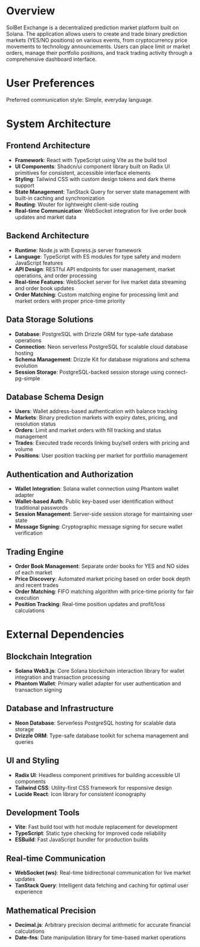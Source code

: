 # Overview

SolBet Exchange is a decentralized prediction market platform built on Solana. The application allows users to create and trade binary prediction markets (YES/NO positions) on various events, from cryptocurrency price movements to technology announcements. Users can place limit or market orders, manage their portfolio positions, and track trading activity through a comprehensive dashboard interface.

# User Preferences

Preferred communication style: Simple, everyday language.

# System Architecture

## Frontend Architecture
- **Framework**: React with TypeScript using Vite as the build tool
- **UI Components**: Shadcn/ui component library built on Radix UI primitives for consistent, accessible interface elements
- **Styling**: Tailwind CSS with custom design tokens and dark theme support
- **State Management**: TanStack Query for server state management with built-in caching and synchronization
- **Routing**: Wouter for lightweight client-side routing
- **Real-time Communication**: WebSocket integration for live order book updates and market data

## Backend Architecture
- **Runtime**: Node.js with Express.js server framework
- **Language**: TypeScript with ES modules for type safety and modern JavaScript features
- **API Design**: RESTful API endpoints for user management, market operations, and order processing
- **Real-time Features**: WebSocket server for live market data streaming and order book updates
- **Order Matching**: Custom matching engine for processing limit and market orders with proper price-time priority

## Data Storage Solutions
- **Database**: PostgreSQL with Drizzle ORM for type-safe database operations
- **Connection**: Neon serverless PostgreSQL for scalable cloud database hosting
- **Schema Management**: Drizzle Kit for database migrations and schema evolution
- **Session Storage**: PostgreSQL-backed session storage using connect-pg-simple

## Database Schema Design
- **Users**: Wallet address-based authentication with balance tracking
- **Markets**: Binary prediction markets with expiry dates, pricing, and resolution status
- **Orders**: Limit and market orders with fill tracking and status management
- **Trades**: Executed trade records linking buy/sell orders with pricing and volume
- **Positions**: User position tracking per market for portfolio management

## Authentication and Authorization
- **Wallet Integration**: Solana wallet connection using Phantom wallet adapter
- **Wallet-based Auth**: Public key-based user identification without traditional passwords
- **Session Management**: Server-side session storage for maintaining user state
- **Message Signing**: Cryptographic message signing for secure wallet verification

## Trading Engine
- **Order Book Management**: Separate order books for YES and NO sides of each market
- **Price Discovery**: Automated market pricing based on order book depth and recent trades
- **Order Matching**: FIFO matching algorithm with price-time priority for fair execution
- **Position Tracking**: Real-time position updates and profit/loss calculations

# External Dependencies

## Blockchain Integration
- **Solana Web3.js**: Core Solana blockchain interaction library for wallet integration and transaction processing
- **Phantom Wallet**: Primary wallet adapter for user authentication and transaction signing

## Database and Infrastructure
- **Neon Database**: Serverless PostgreSQL hosting for scalable data storage
- **Drizzle ORM**: Type-safe database toolkit for schema management and queries

## UI and Styling
- **Radix UI**: Headless component primitives for building accessible UI components
- **Tailwind CSS**: Utility-first CSS framework for responsive design
- **Lucide React**: Icon library for consistent iconography

## Development Tools
- **Vite**: Fast build tool with hot module replacement for development
- **TypeScript**: Static type checking for improved code reliability
- **ESBuild**: Fast JavaScript bundler for production builds

## Real-time Communication
- **WebSocket (ws)**: Real-time bidirectional communication for live market updates
- **TanStack Query**: Intelligent data fetching and caching for optimal user experience

## Mathematical Precision
- **Decimal.js**: Arbitrary precision decimal arithmetic for accurate financial calculations
- **Date-fns**: Date manipulation library for time-based market operations